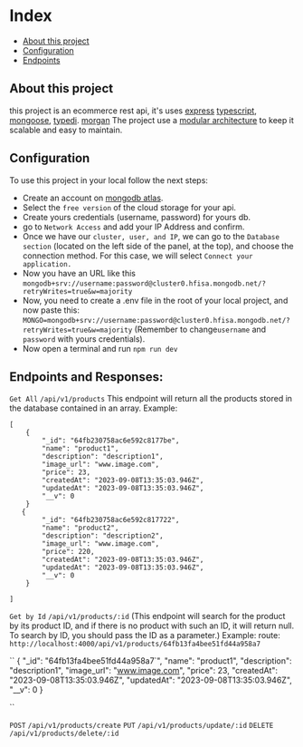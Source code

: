# Index

- [About this project](#About-this-project)
- [Configuration](#Configuration)
- [Endpoints](#Endpoints)

## About this project

this project is an ecommerce rest api, it's uses [express]() [typescript](), [mongoose](), [typedi](). [morgan]()
The project use a [modular architecture](https://scorpionconmate.notion.site/scorpionconmate/The-Folder-Hell-in-Typescript-ed146a5d32e4476794b79b6190e4afc0) to keep it scalable and easy to maintain.

## Configuration

To use this project in your local follow the next steps:

- Create an account on [mongodb atlas](https://www.mongodb.com/atlas).
- Select the `free version` of the cloud storage for your api.
- Create yours credentials (username, password) for yours db.
- go to `Network Access` and add your IP Address and confirm.
- Once we have our `cluster, user, and IP`, we can go to the `Database section` (located on the left side of the panel, at the top), and choose the connection method. For this case, we will select `Connect your application.`
- Now you have an URL like this `mongodb+srv://username:password@cluster0.hfisa.mongodb.net/?retryWrites=true&w=majority`
- Now, you need to create a .env file in the root of your local project, and now paste this:
  `MONGO=mongodb+srv://username:password@cluster0.hfisa.mongodb.net/?retryWrites=true&w=majority`
  (Remember to change`username` and `password` with yours credentials).
- Now open a terminal and run `npm run dev`

## Endpoints and Responses:

`Get All` `/api/v1/products` This endpoint will return all the products stored in the database contained in an array.
Example:

```
[
    {
        "_id": "64fb230758ac6e592c8177be",
        "name": "product1",
        "description": "description1",
        "image_url": "www.image.com",
        "price": 23,
        "createdAt": "2023-09-08T13:35:03.946Z",
        "updatedAt": "2023-09-08T13:35:03.946Z",
        "__v": 0
    }
   {
        "_id": "64fb230758ac6e592c817722",
        "name": "product2",
        "description": "description2",
        "image_url": "www.image.com",
        "price": 220,
        "createdAt": "2023-09-08T13:35:03.946Z",
        "updatedAt": "2023-09-08T13:35:03.946Z",
        "__v": 0
    }

]

```

`Get by Id` `/api/v1/products/:id` (This endpoint will search for the product by its product ID, and if there is no product with such an ID, it will return null. To search by ID, you should pass the ID as a parameter.)
Example:
route: `http://localhost:4000/api/v1/products/64fb13fa4bee51fd44a958a7`

``
{
"_id": "64fb13fa4bee51fd44a958a7`",
"name": "product1",
"description": "description1",
"image_url": "www.image.com",
"price": 23,
"createdAt": "2023-09-08T13:35:03.946Z",
"updatedAt": "2023-09-08T13:35:03.946Z",
"\_\_v": 0
}

``

`POST` `/api/v1/products/create`
`PUT` `/api/v1/products/update/:id`
`DELETE` `/api/v1/products/delete/:id`

